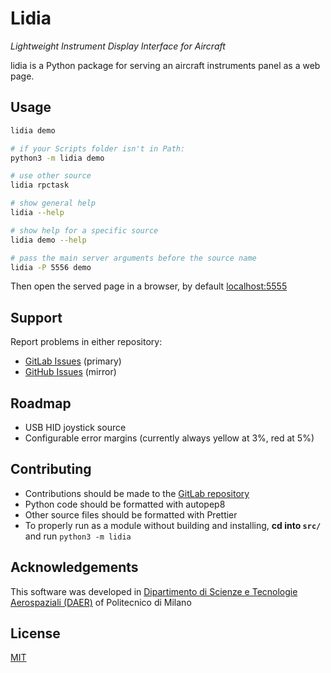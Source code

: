 # Lidia

_Lightweight Instrument Display Interface for Aircraft_

lidia is a Python package for serving an aircraft instruments panel as a web page.

<!-- TODO: https://www.makeareadme.com/
- Badges: pypi version https://badge.fury.io/for/py
- Visuals: demo GIF
- Installation
 -->

## Usage

```bash
lidia demo

# if your Scripts folder isn't in Path:
python3 -m lidia demo

# use other source
lidia rpctask

# show general help
lidia --help

# show help for a specific source
lidia demo --help

# pass the main server arguments before the source name
lidia -P 5556 demo
```

Then open the served page in a browser, by default [localhost:5555](http://localhost:5555)

## Support

Report problems in either repository:

- [GitLab Issues](https://gitlab.com/Maarrk/lidia/-/issues) (primary)
- [GitHub Issues](https://github.com/Maarrk/lidia/issues) (mirror)

## Roadmap

- USB HID joystick source
- Configurable error margins (currently always yellow at 3%, red at 5%)

## Contributing

- Contributions should be made to the [GitLab repository](https://gitlab.com/Maarrk/lidia)
- Python code should be formatted with autopep8
- Other source files should be formatted with Prettier
- To properly run as a module without building and installing, **cd into `src/`** and run `python3 -m lidia`

## Acknowledgements

This software was developed in [Dipartimento di Scienze e Tecnologie Aerospaziali (DAER)](https://www.aero.polimi.it/) of Politecnico di Milano

## License

[MIT](https://choosealicense.com/licenses/mit/)
